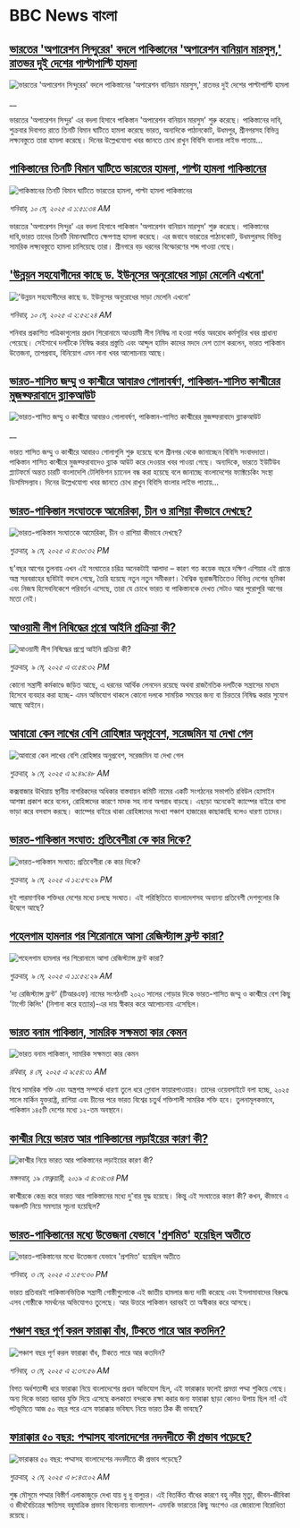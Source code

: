 # BBC News বাংলা## [ভারতের 'অপারেশন সিন্দুরের' বদলে পাকিস্তানের 'অপারেশন বানিয়ান মারসুস,' রাতভর দুই দেশের পাল্টাপাল্টি হামলা](https://www.bbc.co.uk/bengali/live/c98pyl4246et?at_campaign=githubrss)![ভারতের 'অপারেশন সিন্দুরের' বদলে পাকিস্তানের 'অপারেশন বানিয়ান মারসুস,' রাতভর দুই দেশের পাল্টাপাল্টি হামলা](https://ichef.bbci.co.uk/ace/standard/240/cpsprodpb/c56c/live/c1555100-2d46-11f0-8ff1-59f5dcf8e9f5.jpg)__ভারতের 'অপারেশন সিন্দুর' এর বদলা হিসাবে পাকিস্তান 'অপারেশন বানিয়ান মারসুস' শুরু করেছে। পাকিস্তানের দাবি, শুক্রবার দিবাগত রাতে তিনটি বিমান ঘাটিতে হামলা করেছে ভারত, অন্যদিকে পাঠানকোট, উধমপুর, শ্রীনগরসহ বিভিন্ন লক্ষ্যবস্তুতে  তারা হামলা করেছে। দিনের উল্লেখযোগ্য খবর জানতে চোখ রাখুন বিবিসি বাংলার লাইভ পাতায়...## [পাকিস্তানের তিনটি বিমান ঘাটিতে ভারতের হামলা, পাল্টা হামলা পাকিস্তানের](https://www.bbc.com/bengali/articles/cp3qwn40jz9o?at_campaign=githubrss)![পাকিস্তানের তিনটি বিমান ঘাটিতে ভারতের হামলা, পাল্টা হামলা পাকিস্তানের](https://ichef.bbci.co.uk/ace/standard/240/cpsprodpb/4634/live/bdfab550-2d3b-11f0-8f57-b7237f6a66e6.jpg)_শনিবার, ১০ মে, ২০২৫ এ ১:৫১:৩৪ AM_ভারতের 'অপারেশন সিন্দুর' এর বদলা হিসাবে পাকিস্তান 'অপারেশন বানিয়ান মারসুস' শুরু করেছে। পাকিস্তানের দাবি,ভারত তাদের তিনটি বিমানঘাটিতে ক্ষেপণাস্ত্র হামলা করেছে। এর জবাবে ভারতের পাঠানকোট, উধমপুরসহ বিভিন্ন সামরিক লক্ষ্যবস্তুতে হামলা চালিয়েছে তারা। শ্রীনগরে বড় ধরনের বিস্ফোরণের শব্দ পাওয়া গেছে।## ['উন্নয়ন সহযোগীদের কাছে ড. ইউনূসের অনুরোধের সাড়া মেলেনি এখনো'](https://www.bbc.com/bengali/articles/cqj7r0e80v4o?at_campaign=githubrss)!['উন্নয়ন সহযোগীদের কাছে ড. ইউনূসের অনুরোধের সাড়া মেলেনি এখনো'](https://ichef.bbci.co.uk/ace/standard/240/cpsprodpb/76b6/live/fb1475d0-2d49-11f0-ad17-5fe7d01901b1.jpg)_শনিবার, ১০ মে, ২০২৫ এ ২:৫২:২৪ AM_শনিবার প্রকাশিত পত্রিকাগুলোর প্রধান শিরোনামে আওয়ামী লীগ নিষিদ্ধ না হওয়া পর্যন্ত অবরোধ  কর্মসূচির খবর প্রাধান্য পেয়েছে। সেইসাথে দলটিকে নিষিদ্ধ করার প্রস্তুতি এবং আব্দুল হামিদ কাদের মদদে দেশ ত্যাগ করলেন, ভারত পাকিস্তান উত্তেজনা, তাপপ্রবাহ, বিনিয়োগ এমন নানা খবর আলোচনায় আছে।## [ভারত-শাসিত জম্মু ও কাশ্মীরে আবারও গোলাবর্ষণ, পাকিস্তান-শাসিত কাশ্মীরের মুজফ্ফরাবাদে ব্ল্যাকআউট](https://www.bbc.co.uk/bengali/live/ce810rx6e1kt?at_campaign=githubrss)![ভারত-শাসিত জম্মু ও কাশ্মীরে আবারও গোলাবর্ষণ, পাকিস্তান-শাসিত কাশ্মীরের মুজফ্ফরাবাদে ব্ল্যাকআউট](https://ichef.bbci.co.uk/ace/standard/240/cpsprodpb/5260/live/2c377110-2d06-11f0-8f57-b7237f6a66e6.jpg)__ভারত শাসিত জম্মু ও কাশ্মীরে আবারও গোলাগুলি শুরু হয়েছে বলে শ্রীনগর থেকে জানাচ্ছেন বিবিসি সংবাদদাতা। পাকিস্তান শাসিত কাশ্মীরে মুজফ্ফরাবাদেও ব্ল্যাক আউট করে দেওয়ার খবর পাওয়া গেছে। অন্যদিকে, ভারতে ইউটিউব প্ল্যাটফর্মে অন্তত চারটি বাংলাদেশি টেলিভিশন চ্যানেল বন্ধ করা হয়েছে বলে জানাচ্ছে বাংলাদেশের ফ্যাক্টচেকিং সংস্থা ডিসমিসল্যাব। দিনের উল্লেখযোগ্য খবর জানতে চোখ রাখুন বিবিসি বাংলার লাইভ পাতায়...## [ভারত-পাকিস্তান সংঘাতকে আমেরিকা, চীন ও রাশিয়া কীভাবে দেখছে?](https://www.bbc.com/bengali/articles/c771l03e185o?at_campaign=githubrss)![ভারত-পাকিস্তান সংঘাতকে আমেরিকা, চীন ও রাশিয়া কীভাবে দেখছে?](https://ichef.bbci.co.uk/ace/standard/240/cpsprodpb/e113/live/be320480-2ce4-11f0-b26b-ab62c890638b.jpg)_শুক্রবার, ৯ মে, ২০২৫ এ ৪:৩০:৩২ PM_ছ'বছর আগের তুলনায় এখন এই সংঘাতের চরিত্র অনেকটাই আলাদা – কারণ গত কয়েক বছরে দক্ষিণ এশিয়ার এই প্রান্তে অস্ত্র সরবরাহের ছবিটাই বদলে গেছে, তৈরি হয়েছে নতুন নতুন সমীকরণ। বৈশ্বিক ভূরাজনীতিতেও বিভিন্ন দেশের ভূমিকা এবং নিজস্ব হিসেবনিকেশে পরিবর্তন এসেছে, তারা যে চোখে ভারত বা পাকিস্তানকে দেখত সেটাও আর পুরোপুরি আগের মতো নেই।## [আওয়ামী লীগ নিষিদ্ধের প্রশ্নে আইনি প্রক্রিয়া কী?](https://www.bbc.com/bengali/articles/c20x4lgyl2jo?at_campaign=githubrss)![আওয়ামী লীগ নিষিদ্ধের প্রশ্নে আইনি প্রক্রিয়া কী?](https://ichef.bbci.co.uk/ace/standard/240/cpsprodpb/387e/live/e6de9d80-2ce4-11f0-b9d2-ffe9aa23cdd0.jpg)_শুক্রবার, ৯ মে, ২০২৫ এ ৩:৫৪:৩২ PM_কোনো সন্ত্রাসী কর্মকাণ্ডে জড়িত আছে, এ ধরনের আর্থিক লেনদেন রয়েছে অথবা রাজনৈতিক দলটিকে সন্ত্রাসের মাধ্যম হিসেবে ব্যবহার করা হচ্ছে- এমন অভিযোগ থাকলে কোনো দলকে সাময়িক সময়ের জন্য বা চিরতরে নিষিদ্ধ করার সুযোগ আছে আইনে।## [আবারো কেন লাখের বেশি রোহিঙ্গার অনুপ্রবেশ, সরেজমিন যা দেখা গেল](https://www.bbc.com/bengali/articles/c62v4g1djveo?at_campaign=githubrss)![আবারো কেন লাখের বেশি রোহিঙ্গার অনুপ্রবেশ, সরেজমিন যা দেখা গেল](https://ichef.bbci.co.uk/ace/standard/240/cpsprodpb/0824/live/6ce62390-2c21-11f0-8ff1-59f5dcf8e9f5.jpg)_শুক্রবার, ৯ মে, ২০২৫ এ ৯:৪৯:৪৮ AM_কক্সবাজার উখিয়ায় স্থানীয় নাগরিকদের অধিকার বাস্তবায়ন কমিটি নামের একটি সংগঠনের সভাপতি রবিউল হোসাইন আশঙ্কা প্রকাশ করে বলেন, রোহিঙ্গাদের কারণে মাদক সহ নানা অপরাধ বাড়ছে। এছাড়া   অনেকেই ক্যাম্পের বাইরে বাসা ভাড়া করে বসবাস করছে। ক্যাম্পের বাইরে থাকা রোহিঙ্গাদের সংখ্যা পঞ্চাশ হাজারের কাছাকাছি বলেও ধারণা তাদের।## [ভারত-পাকিস্তান সংঘাত: প্রতিবেশীরা কে কার দিকে?](https://www.bbc.com/bengali/articles/c15ng2d5x4qo?at_campaign=githubrss)![ভারত-পাকিস্তান সংঘাত: প্রতিবেশীরা কে কার দিকে?](https://ichef.bbci.co.uk/ace/standard/240/cpsprodpb/0527/live/fedb4440-2cb9-11f0-8f57-b7237f6a66e6.jpg)_শুক্রবার, ৯ মে, ২০২৫ এ ১২:৫৭:২৯ PM_দুই পারমাণবিক শক্তিধর দেশের মধ্যে চলছে সংঘাত। এই পরিস্থিতিতে বাংলাদেশসহ অন্যান্য প্রতিবেশী দেশগুলোর কি উদ্বেগে আছে?## [পহেলগাম হামলার পর শিরোনামে আসা রেজিস্ট্যান্স ফ্রন্ট কারা?](https://www.bbc.com/bengali/articles/c4g6z49z90wo?at_campaign=githubrss)![পহেলগাম হামলার পর শিরোনামে আসা রেজিস্ট্যান্স ফ্রন্ট কারা?](https://ichef.bbci.co.uk/ace/standard/240/cpsprodpb/c3fb/live/d67c0290-2ca6-11f0-8f57-b7237f6a66e6.jpg)_শুক্রবার, ৯ মে, ২০২৫ এ ১১:৫২:২৯ AM_'দ্য রেজিস্ট্যান্স ফ্রন্ট' (টিআরএফ) নামের  সংগঠনটি ২০২০ সালের গোড়ার দিকে ভারত-শাসিত জম্মু ও কাশ্মীরে বেশ কিছু 'টার্গেট কিলিং' (নিশানা করে হত্যার)-এর দায় স্বীকার করে আলোচনায় এসেছিল।## [ভারত বনাম পাকিস্তান, সামরিক সক্ষমতা কার কেমন ](https://www.bbc.com/bengali/articles/c62gm3y9dl1o?at_campaign=githubrss)![ভারত বনাম পাকিস্তান, সামরিক সক্ষমতা কার কেমন ](https://ichef.bbci.co.uk/ace/standard/240/cpsprodpb/b45e/live/e470bad0-268e-11f0-b26b-ab62c890638b.jpg)_রবিবার, ৪ মে, ২০২৫ এ ৯:৫৪:৩১ AM_বিশ্বে সামরিক শক্তি এবং অস্ত্রশস্ত্র সম্পর্কে ধারণা তুলে ধরে গ্লোবাল ফায়ারপাওয়ার। তাদের ওয়েবসাইটে বলা হচ্ছে, ২০২৫ সালে মার্কিন যুক্তরাষ্ট্র, রাশিয়া এবং চীনের পরে ভারত বিশ্বের চতুর্থ শক্তিশালী সামরিক শক্তি হবে। তুলনামূলকভাবে, পাকিস্তান ১৪৫টি দেশের মধ্যে ১২-তম অবস্থানে।## [কাশ্মীর নিয়ে ভারত আর পাকিস্তানের লড়াইয়ের কারণ কী?](https://www.bbc.com/bengali/news-47292738?at_campaign=githubrss)![কাশ্মীর নিয়ে ভারত আর পাকিস্তানের লড়াইয়ের কারণ কী?](https://ichef.bbci.co.uk/ace/standard/240/cpsprodpb/E2EA/production/_105709085__105648048_hi052329226.jpg)_মঙ্গলবার, ১৯ ফেব্রুয়ারী, ২০১৯ এ ৪:৩৪:৩৪ PM_কাশ্মীরকে কেন্দ্র করে ভারত আর পাকিস্তানের মধ্যে দু'বার যুদ্ধ হয়েছে। কিন্তু এই সংঘাতের কারণ কী? কখন, কীভাবে এ অঞ্চলটি নিয়ে সমস্যার সূচনা হয়েছিল?## [ভারত-পাকিস্তানের মধ্যে উত্তেজনা যেভাবে 'প্রশমিত' হয়েছিল অতীতে](https://www.bbc.com/bengali/articles/c3v9qwpn4dko?at_campaign=githubrss)![ভারত-পাকিস্তানের মধ্যে উত্তেজনা যেভাবে 'প্রশমিত' হয়েছিল অতীতে](https://ichef.bbci.co.uk/ace/standard/240/cpsprodpb/16bf/live/62bfada0-2802-11f0-8c66-ebf25fc2cfef.jpg)_শনিবার, ৩ মে, ২০২৫ এ ১:৫৭:৩০ PM_ভারত প্রতিবারই পাকিস্তানভিত্তিক সন্ত্রাসী গোষ্ঠীগুলোকে এই জাতীয় হামলার জন্য দায়ী করেছে এবং ইসলামাবাদের বিরুদ্ধে এসব গোষ্ঠীকে সমর্থনের অভিযোগও তুলেছে। আর উত্তরে পাকিস্তান বরাবরই তা অস্বীকার করে আসছে।## [পঞ্চাশ বছর পূর্ণ করল ফারাক্কা বাঁধ, টিকতে পারে আর কতদিন?](https://www.bbc.com/bengali/articles/cly1j90y6dvo?at_campaign=githubrss)![পঞ্চাশ বছর পূর্ণ করল ফারাক্কা বাঁধ, টিকতে পারে আর কতদিন?](https://ichef.bbci.co.uk/ace/standard/240/cpsprodpb/9f66/live/07258490-266f-11f0-af27-090e238d1774.jpg)_শনিবার, ৩ মে, ২০২৫ এ ২:৩৭:৫৬ AM_বিগত অর্ধশতাব্দী ধরে ফারাক্কা নিয়ে বাংলাদেশের প্রধান অভিযোগ ছিল, এই ফারাক্কার ফলেই প্রমত্তা পদ্মা শুকিয়ে গেছে। অন্য দিকে  ভারত বরাবর যুক্তি দিয়ে এসেছে কলকাতা বন্দরকে রক্ষা করার জন্য ফারাক্কা ছাড়া কোনও উপায় ছিল না! এই পটভূমিতে আজ ৫০ বছর পরে এসে ফারাক্কার ভবিষ্যৎ নিয়ে ভারত ঠিক কী ভাবছে?## [ফারাক্কার ৫০ বছর: পদ্মাসহ বাংলাদেশের নদনদীতে কী প্রভাব পড়েছে? ](https://www.bbc.com/bengali/articles/cedy72927lyo?at_campaign=githubrss)![ফারাক্কার ৫০ বছর: পদ্মাসহ বাংলাদেশের নদনদীতে কী প্রভাব পড়েছে? ](https://ichef.bbci.co.uk/ace/standard/240/cpsprodpb/b0b8/live/a824b9b0-26c4-11f0-8c66-ebf25fc2cfef.jpg)_শুক্রবার, ২ মে, ২০২৫ এ ৮:৪৩:০২ AM_শুষ্ক মৌসুমে পদ্মার বিস্তীর্ণ এলাকাজুড়ে দেখা যায় ধু ধু বালুচর। এই বিতর্কিত বাঁধের কারণে বহু নদীর মৃত্যু, জীবন-জীবিকা ও জীববৈচিত্রের ক্ষতিসহ বহুমাত্রিক প্রভাব বিবেচনায় বাংলাদেশ- এমনকি ভারতের কিছু অংশেও এর জোরালো বিরোধিতা রয়েছে।